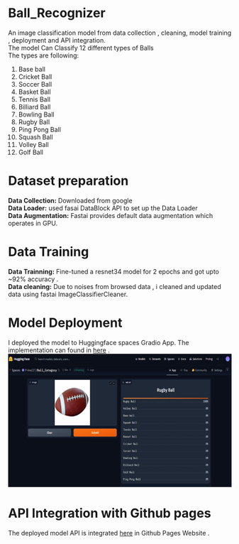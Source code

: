 # Ball_Recognizer

An image classification model from data collection , cleaning, model training , deployment and API integration. <br/> 
The model Can Classify 12 different types of Balls <br/>
The types are following: <br/>
1. Base ball
2. Cricket Ball
3. Soccer Ball
4. Basket Ball
5. Tennis Ball
6. Billiard Ball
7. Bowling Ball
8. Rugby Ball
9. Ping Pong Ball
10. Squash Ball
11. Volley Ball
12. Golf Ball
# Dataset preparation
**Data Collection:** Downloaded from google<br/>
**Data Loader:** used fasai DataBlock API to set up the Data Loader<br/>
**Data Augmentation:** Fastai provides default data augmentation which operates in GPU. <br/>

# Data Training 
**Data Trainning:** Fine-tuned a resnet34 model for 2 epochs and got upto ~92% accuracy .<br/>
**Data cleaning:** Due to noises from browsed data , i cleaned and updated data using fastai ImageClassifierCleaner. 
# Model Deployment
I deployed the model to Huggingface spaces Gradio App. The implementation can found in [here](https://huggingface.co/spaces/Prime227/Ball_Category) .<br/>
<img src = "Deployment/gradio.jpg" width="600" height="300">

# API Integration with Github pages
The deployed model API is integrated [here](https://gkayan.github.io/Ball_Recognizer/) in Github Pages Website .
